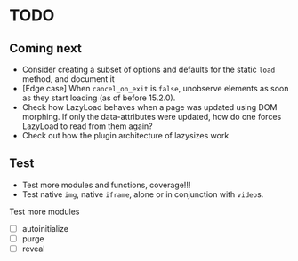 # TODO

## Coming next

-   Consider creating a subset of options and defaults for the static `load` method, and document it
-   [Edge case] When `cancel_on_exit` is `false`, unobserve elements as soon as they start loading (as of before 15.2.0).
-   Check how LazyLoad behaves when a page was updated using DOM morphing.
    If only the data-attributes were updated, how do one forces LazyLoad to read from them again?
-   Check out how the plugin architecture of lazysizes work

## Test

-   Test more modules and functions, coverage!!!
-   Test native `img`, native `iframe`, alone or in conjunction with `video`s.

Test more modules

-   [ ] autoinitialize
-   [ ] purge
-   [ ] reveal
